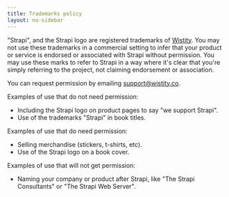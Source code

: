 ```yaml
---
title: Trademarks policy
layout: no-sidebar
---
```


"Strapi", and the Strapi logo are registered trademarks of [Wistity](http://wistity.co). You may not use these trademarks in a commercial setting to infer that your product or service is endorsed or associated with Strapi without permission. You may use these marks to refer to Strapi in a way where it's clear that you're simply referring to the project, not claiming endorsement or association.

You can request permission by emailing [support@wistity.co](mailto:support@wistity.co).

Examples of use that do not need permission:
- Including the Strapi logo on product pages to say "we support Strapi".
- Use of the trademarks "Strapi" in book titles.

Examples of use that do need permission:
- Selling merchandise (stickers, t-shirts, etc).
- Use of the Strapi logo on a book cover.

Examples of use that will not get permission:
- Naming your company or product after Strapi, like "The Strapi Consultants" or "The Strapi Web Server".
